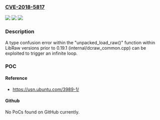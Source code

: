 ### [CVE-2018-5817](https://cve.mitre.org/cgi-bin/cvename.cgi?name=CVE-2018-5817)
![](https://img.shields.io/static/v1?label=Product&message=LibRaw&color=blue)
![](https://img.shields.io/static/v1?label=Version&message=0.19.0%20and%20prior%20&color=brightgreen)
![](https://img.shields.io/static/v1?label=Vulnerability&message=DoS%20(Denial%20of%20Service)%20via%20infinite%20loop&color=brightgreen)

### Description

A type confusion error within the "unpacked_load_raw()" function within LibRaw versions prior to 0.19.1 (internal/dcraw_common.cpp) can be exploited to trigger an infinite loop.

### POC

#### Reference
- https://usn.ubuntu.com/3989-1/

#### Github
No PoCs found on GitHub currently.

